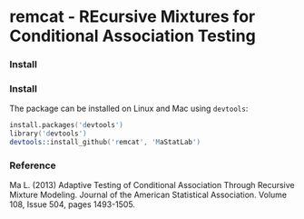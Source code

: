 # remcat - REcursive Mixtures for Conditional Association Testing

### Install

### Install
The package can be installed on Linux and Mac using `devtools`:

```S
install.packages('devtools')
library('devtools')
devtools::install_github('remcat', 'MaStatLab')
```


### Reference

Ma L. (2013) Adaptive Testing of Conditional Association Through Recursive Mixture Modeling. Journal of the American Statistical Association. Volume 108, Issue 504, pages 1493-1505.
